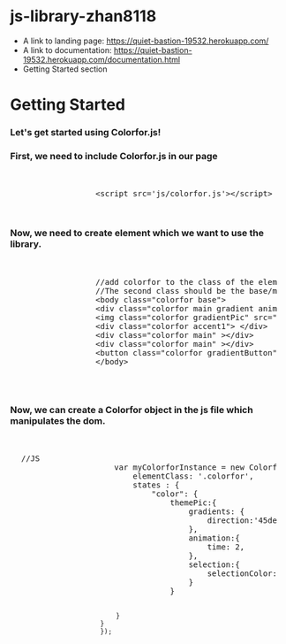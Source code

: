 # js-library-zhan8118
- A link to landing page: https://quiet-bastion-19532.herokuapp.com/
- A link to documentation: https://quiet-bastion-19532.herokuapp.com/documentation.html
- Getting Started section 
<h1 class="colorfor gradientText">Getting Started</h1>
        <h3>Let's get started using Colorfor.js!</h3>
        <h3>First, we need to include Colorfor.js in our page</h3>
        <div class="colorfor base1" style="padding: 20px;height: 40px;"> 
            <div class="codeblock">
             <pre>
                &lt;script src='js/colorfor.js'&gt;&lt;/script&gt;
            </pre>   
            </div>  
        </div> 
        <h3>Now, we need to create element which we want to use the library.</h3>
        <div class="colorfor base1" style="padding: 20px;height: 200px;"> 
            <div class="codeblock">
             <pre>
                <span class="codeComment">//add colorfor to the class of the element to let the lib know which element you want to use lib</span>
                <span class="codeComment">//The second class should be the base/main/accent if this element is supposed to be painted color</span>
                &lt;body class=&quot;colorfor base&quot;&gt;
                &lt;div class=&quot;colorfor main gradient animation&quot; &gt; &lt;/div&gt;
                &lt;img class=&quot;colorfor gradientPic&quot; src=&quot;img/bannerbanner.jpg&quot; /&gt;
                &lt;div class=&quot;colorfor accent1&quot;&gt; &lt;/div&gt;
                &lt;div class=&quot;colorfor main&quot; &gt;&lt;/div&gt;
                &lt;div class=&quot;colorfor main&quot; &gt;&lt;/div&gt;
                &lt;button class=&quot;colorfor gradientButton&quot; &gt;Back&lt;/button&gt;
                &lt;/body&gt;
            </pre>   
            </div>  
        </div> 
        <h3>Now, we can create a Colorfor object in the js file which manipulates the dom.</h3>
        <div class="colorfor base1" style="padding: 20px;"> 
            <div class="codeblock">
             <pre><span class="codeComment">//JS </span>
                    var myColorforInstance = new Colorfor({
                        elementClass: '.colorfor',
                        states : {
                            "color": {
                                themePic:{              <span class="codeComment">//must set the themePic to let lib know you choose to use the color produced by target image</span>
                                    gradients: {
                                        direction:'45deg'
                                    },
                                    animation:{
                                        time: 2,              
                                    },
                                    selection:{
                                        selectionColor:"accent"
                                    }             
                                }
                    
                            }
                        }
                        });
</pre>   
            </div>  
        </div>

